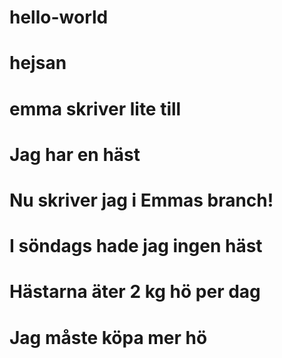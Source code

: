 # hello-world
# hejsan

# emma skriver lite till
# Jag har en häst

# Nu skriver jag i Emmas branch!


# I söndags hade jag ingen häst
# Hästarna äter 2 kg hö per dag
# Jag måste köpa mer hö

